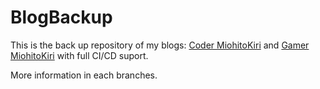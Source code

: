 # BlogBackup

This is the back up repository of my blogs: [Coder MiohitoKiri](https://miohitokiri5474.github.io/code/) and [Gamer MiohitoKiri](https://miohitokiri5474.github.io/game/) with full CI/CD suport.

More information in each branches.
